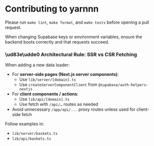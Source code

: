# Contributing to yarnnn

Please run `make lint`, `make format`, and `make tests` before opening a pull request.

When changing Supabase keys or environment variables, ensure the backend boots correctly and that requests succeed.


### \ud83e\udde0 Architectural Rule: SSR vs CSR Fetching

When adding a new data loader:

- For **server-side pages (Next.js server components)**:
  - Use `lib/server/[domain].ts`
  - Use `createServerComponentClient` from `@supabase/auth-helpers-nextjs`
- For **client components / actions**:
  - Use `lib/api/[domain].ts`
  - Use fetch with `/api/…` routes as needed
- Avoid unnecessary `/app/api/...` proxy routes unless used for client-side fetch

Follow examples in:
- `lib/server/baskets.ts`
- `lib/api/baskets.ts`
